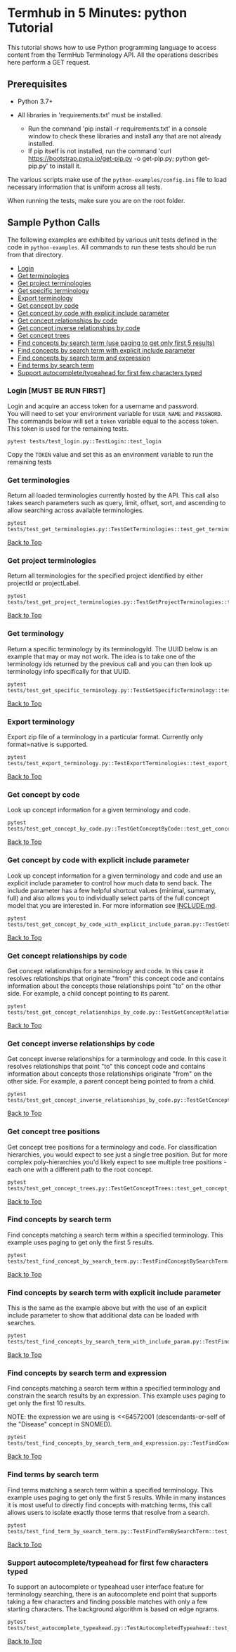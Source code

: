 Termhub in 5 Minutes: python Tutorial
===================================================

This tutorial shows how to use Python programming language to access content from the TermHub Terminology API.
All the operations describes here perform a GET request.

Prerequisites
-------------

* Python 3.7+

* All libraries in 'requirements.txt' must be installed.
    * Run the command 'pip install -r requirements.txt' in a console window to check these libraries and install any
      that are not already installed.
    * If pip itself is not installed, run the command 'curl <https://bootstrap.pypa.io/get-pip.py> -o get-pip.py; python
      get-pip.py' to install it.

The various scripts make use of the `python-examples/config.ini` file to load necessary information that is uniform
across all tests.

When running the tests, make sure you are on the root folder.

Sample Python Calls
-----------------

The following examples are exhibited by various unit tests defined in the code in `python-examples`.
All commands to run these tests should be run from that directory.

- [Login](#login)
- [Get terminologies](#get-terminologies)
- [Get project terminologies](#get-project-terminologies)
- [Get specific terminology](#get-terminology)
- [Export terminology](#export-terminology)
- [Get concept by code](#get-concept-by-code)
- [Get concept by code with explicit include parameter](#get-concept-by-code-with-include)
- [Get concept relationships by code](#get-concept-relationships)
- [Get concept inverse relationships by code](#get-concept-inverse-relationships)
- [Get concept trees](#get-treepos)
- [Find concepts by search term (use paging to get only first 5 results)](#find-concepts)
- [Find concepts by search term with explicit include parameter](#find-concepts-include)
- [Find concepts by search term and expression](#find-concepts-expr)
- [Find terms by search term](#find-terms)
- [Support autocomplete/typeahead for first few characters typed](#autocomplete)

### Login [MUST BE RUN FIRST]

Login and acquire an access token for a username and password.  
You will need to set your environment variable for `USER_NAME` and `PASSWORD`.  
The commands below will set a `token` variable equal to the access token. This token is used for the remaining tests.

```
pytest tests/test_login.py::TestLogin::test_login
```

Copy the `TOKEN` value and set this as an environment variable to run the remaining tests

<a name="get-terminologies"/>

### Get terminologies

Return all loaded terminologies currently hosted by the API. This call also takes
search parameters such as query, limit, offset, sort, and ascending to allow searching
across available terminologies.

```
pytest tests/test_get_terminologies.py::TestGetTerminologies::test_get_terminologies
```

[Back to Top](#top)

<a name="get-project-terminologies"/>

### Get project terminologies

Return all terminologies for the specified project identified by either projectId or projectLabel.

```
pytest tests/test_get_project_terminologies.py::TestGetProjectTerminologies::test_get_project_terminologies
```

[Back to Top](#top)

<a name="get-terminology"/>

### Get terminology

Return a specific terminology by its terminologyId. The UUID below is an example
that may or may not work. The idea is to take one of the terminology ids returned
by the previous call and you can then look up terminology info specifically for that
UUID.

```
pytest tests/test_get_specific_terminology.py::TestGetSpecificTerminology::test_get_specific_terminology
```

[Back to Top](#top)

<a name="export-terminology"/>

### Export terminology

Export zip file of a terminology in a particular format. Currently only format=native is
supported.

```
pytest tests/test_export_terminology.py::TestExportTerminologies::test_export_terminologies
```

[Back to Top](#top)

<a name="get-concept-by-code"/>

### Get concept by code

Look up concept information for a given terminology and code.

```
pytest tests/test_get_concept_by_code.py::TestGetConceptByCode::test_get_concept_by_code
```

[Back to Top](#top)

<a name="get-concept-by-code-with-include"/>

### Get concept by code with explicit include parameter

Look up concept information for a given terminology and code and use an explicit include parameter to control how much
data to send back. The include parameter has a few helpful shortcut values
(minimal, summary, full) and also allows you to individually select parts of the full concept model
that you are interested in. For more information see [INCLUDE.md](../doc/INCLUDE.md "INCLUDE.md").

```
pytest tests/test_get_concept_by_code_with_explicit_include_param.py::TestGetConceptWithIncludeParam::test_get_concept_by_code_with_include_param
```

[Back to Top](#top)

<a name="get-concept-relationships"/>

### Get concept relationships by code

Get concept relationships for a terminology and code. In this case it resolves
relationships that originate "from" this concept code and contains information about
the concepts those relationships point "to" on the other side. For example, a child
concept pointing to its parent.

```
pytest tests/test_get_concept_relationships_by_code.py::TestGetConceptRelationshipByCode::test_get_concept_relationships_by_code
```

[Back to Top](#top)

<a name="get-concept-inverse-relationships"/>

### Get concept inverse relationships by code

Get concept inverse relationships for a terminology and code. In this case it resolves
relationships that point "to" this concept code and contains information about concepts
those relationships originate "from" on the other side. For example, a parent concept
being pointed to from a child.

```
pytest tests/test_get_concept_inverse_relationships_by_code.py::TestGetConceptInverseRelationshipsByCode::test_get_concept_inverse_relationships_by_code
```

[Back to Top](#top)

<a name="get-treepos"/>

### Get concept tree positions

Get concept tree positions for a terminology and code. For classification
hierarchies, you would expect to see just a single tree position. But for
more complex poly-hierarchies you'd likely expect to see multiple tree positions -
each one with a different path to the root concept.

```
pytest tests/test_get_concept_trees.py::TestGetConceptTrees::test_get_concept_trees
```

[Back to Top](#top)

<a name="find-concepts"/>

### Find concepts by search term

Find concepts matching a search term within a specified terminology. This
example uses paging to get only the first 5 results.

```
pytest tests/test_find_concept_by_search_term.py::TestFindConceptBySearchTerm::test_get_concept_by_search_term
```

[Back to Top](#top)

<a name="find-concepts"/>

### Find concepts by search term with explicit include parameter

This is the same as the example above but with the use of an explicit include
parameter to show that additional data can be loaded with searches.

```
pytest tests/test_find_concepts_by_search_term_with_include_param.py::TestFindConceptsByTermWithIncludeParam::test_get_concept_by_query_and_include_param
```

[Back to Top](#top)

<a name="find-concepts-expr"/>

### Find concepts by search term and expression

Find concepts matching a search term within a specified terminology and constrain
the search results by an expression. This example uses paging to get only the first
10 results.

NOTE: the expression we are using is <<64572001 (descendants-or-self of the "Disease"
concept in SNOMED).

```
pytest tests/test_find_concepts_by_search_term_and_expression.py::TestFindConceptBySearchTermAndExpression::test_get_concept_from_query_and_expression
```

[Back to Top](#top)

<a name="find-terms"/>

### Find terms by search term

Find terms matching a search term within a specified terminology. This
example uses paging to get only the first 5 results. While in many instances it
is most useful to directly find concepts with matching terms, this call allows
users to isolate exactly those terms that resolve from a search.

```
pytest tests/test_find_term_by_search_term.py::TestFindTermBySearchTerm::test_find_terms_by_search_term
```

[Back to Top](#top)

<a name="autocomplete"/>

### Support autocomplete/typeahead for first few characters typed

To support an autocomplete or typeahead user interface feature for terminology
searching, there is an autocomplete end point that supports taking a few characters
and finding possible matches with only a few starting characters. The background
algorithm is based on edge ngrams.

```
pytest tests/test_autocomplete_typeahead.py::TestAutocompletedTypeahead::test_autocomplete_and_typeahead
```

[Back to Top](#top)

